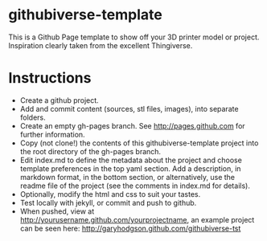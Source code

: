 githubiverse-template
============

This is a Github Page template to show off your 3D printer model or project.  Inspiration clearly taken from the excellent Thingiverse.

Instructions
============

* Create a github project.
* Add and commit content (sources, stl files, images), into separate folders.
* Create an empty gh-pages branch. See http://pages.github.com for further information.
* Copy (not clone!) the contents of this githubiverse-template project into the root directory of the gh-pages branch.
* Edit index.md to define the metadata about the project and choose template preferences in the top yaml section.  Add a description, in markdown format, in the bottom section, or alternatively, use the readme file of the project (see the comments in index.md for details).
* Optionally, modify the html and css to suit your tastes.
* Test locally with jekyll, or commit and push to github.
* When pushed, view at http://yourusername.github.com/yourprojectname, an example project can be seen here: http://garyhodgson.github.com/githubiverse-tst